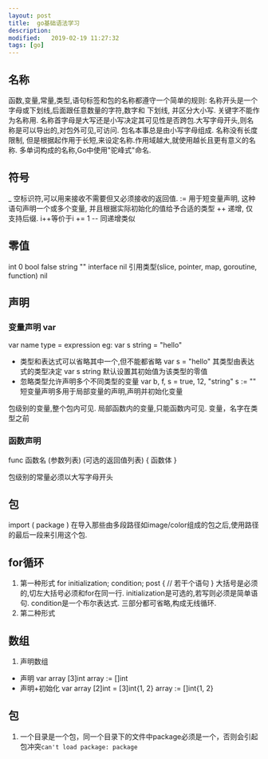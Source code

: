 ```yaml
---
layout: post
title:  go基础语法学习
description: 
modified:   2019-02-19 11:27:32
tags: [go]
---
```


## 名称
  函数,变量,常量,类型,语句标签和包的名称都遵守一个简单的规则: 名称开头是一个字母或下划线,后面跟任意数量的字符,数字和
下划线, 并区分大小写.
  关键字不能作为名称用.
  名称首字母是大写还是小写决定其可见性是否跨包.大写字母开头,则名称是可以导出的,对包外可见,可访问.
  包名本事总是由小写字母组成.
  名称没有长度限制, 但是根据起作用于长短,来设定名称.作用域越大,就使用越长且更有意义的名称.
  多单词构成的名称,Go中使用"驼峰式"命名.
## 符号
  _  空标识符,可以用来接收不需要但又必须接收的返回值.
  := 用于短变量声明, 这种语句声明一个或多个变量, 并且根据实际初始化的值给予合适的类型
  ++ 递增, 仅支持后缀. i++等价于i += 1
  -- 同递增类似
## 零值
  int 0
  bool false
  string ""
  interface nil
  引用类型(slice, pointer, map, goroutine, function) nil


## 声明
### 变量声明 var
  var name type = expression
  eg:
  var s string = "hello"
  - 类型和表达式可以省略其中一个,但不能都省略
  	var s = "hello" 其类型由表达式的类型决定
  	var s string 默认设置其初始值为该类型的零值
  - 忽略类型允许声明多个不同类型的变量
    var b, f, s = true, 12, "string"
  s := "" 短变量声明多用于局部变量的声明,声明并初始化变量

  包级别的变量,整个包内可见.
  局部函数内的变量,只能函数内可见.
  变量，名字在类型之前

### 函数声明
  func 函数名 (参数列表) (可选的返回值列表) {
	  函数体
  }

  包级别的常量必须以大写字母开头

## 包
  import (
       package
  )
  在导入那些由多段路径如image/color组成的包之后,使用路径的最后一段来引用这个包.

## for循环
  1. 第一种形式
  for initialization; condition; post {
	  // 若干个语句
  }
  大括号是必须的,切左大括号必须和for在同一行. initialization是可选的,若写则必须是简单语句. condition是一个布尔表达式.
  三部分都可省略,构成无线循环.
  2. 第二种形式
  

## 数组

  1. 声明数组
  - 声明
  var array [3]int
  array := []int
  - 声明+初始化
  var array [2]int = [3]int{1, 2}
  array := []int{1, 2}

## 包
  1. 一个目录是一个包，同一个目录下的文件中package必须是一个，否则会引起包冲突`can't load package: package`
